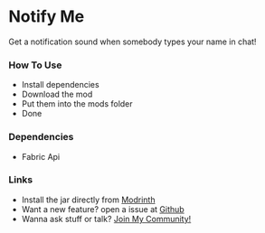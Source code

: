 # Notify Me
Get a notification sound when somebody types your name in chat!

### How To Use
- Install dependencies
- Download the mod
- Put them into the mods folder
- Done

### Dependencies
- Fabric Api


### Links
- Install the jar directly from [Modrinth](https://modrinth.com/mod/notifyme/)
- Want a new feature? open a issue at [Github](https://github.com/ahdplayer/NotfiyMe-Fabric/issues)
- Wanna ask stuff or talk? [Join My Community!](https://discord.gg/fRWq7cq9bc)
